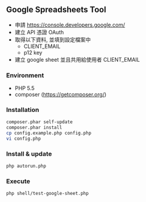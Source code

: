 ## Google Spreadsheets Tool
- 申請 https://console.developers.google.com/
- 建立 API 憑證 OAuth
- 取得以下資料, 並填到設定檔案中
    - CLIENT_EMAIL
    - p12 key
- 建立 google sheet 並且共用給使用者 CLIENT_EMAIL

### Environment
- PHP 5.5
- composer (https://getcomposer.org/)

### Installation
```sh
composer.phar self-update
composer.phar install
cp config.example.php config.php
vi config.php
```

### Install & update
```sh
php autorun.php
```

### Execute
```sh
php shell/test-google-sheet.php
```